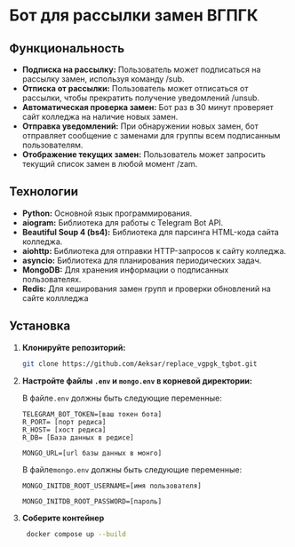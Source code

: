 # Бот для рассылки замен ВГПГК

## Функциональность

*   **Подписка на рассылку:** Пользователь может подписаться на рассылку замен, используя команду /sub.
*   **Отписка от рассылки:** Пользователь может отписаться от рассылки, чтобы прекратить получение уведомлений /unsub.
*   **Автоматическая проверка замен:** Бот раз в 30 минут проверяет сайт колледжа на наличие новых замен.
*   **Отправка уведомлений:** При обнаружении новых замен, бот отправляет сообщение с заменами для группы всем подписанным пользователям.
*   **Отображение текущих замен:** Пользователь может запросить текущий список замен в любой момент /zam.

## Технологии

*   **Python:** Основной язык программирования.
*   **aiogram:** Библиотека для работы с Telegram Bot API.
*   **Beautiful Soup 4 (bs4):** Библиотека для парсинга HTML-кода сайта колледжа.
*   **aiohttp:** Библиотека для отправки HTTP-запросов к сайту колледжа.
*   **asyncio:** Библиотека для планирования периодических задач.
*   **MongoDB:** Для хранения информации о подписанных пользователях.
*   **Redis:** Для кеширования замен групп и проверки обновлений на сайте коллледжа




## Установка



1.  **Клонируйте репозиторий:**

    ```bash
    git clone https://github.com/Aeksar/replace_vgpgk_tgbot.git
    ```

2.  **Настройте файлы `.env` и  `mongo.env` в корневой директории:**

    В файле`.env` должны быть следующие переменные:

    ```
    TELEGRAM_BOT_TOKEN=[ваш токен бота]
    R_PORT= [порт редиса]
    R_HOST= [хост редиса]
    R_DB= [База данных в редисе]
    
    MONGO_URL=[url базы данных в монго]
    ```

    В файле`mongo.env` должны быть следующие переменные:

    ```
    MONGO_INITDB_ROOT_USERNAME=[имя пользователя]
    
    MONGO_INITDB_ROOT_PASSWORD=[пароль]
    ```

3. **Соберите контейнер**

   ```bash
    docker compose up --build
    ```
    


